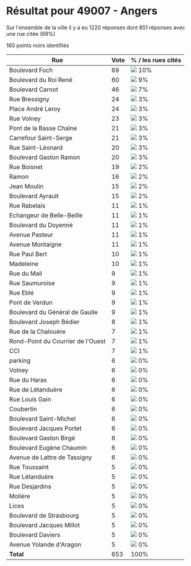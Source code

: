 # Résultat pour 49007 - Angers

Sur l'ensemble de la ville il y a eu 1220 réponses dont 851 réponses avec une rue citée (69%)

160 points noirs identifiés

| Rue | Vote | % / les rues cités|
|-----|------|-------------------|
| Boulevard Foch | 69 | <img src="../../img/bar_10.gif" />&nbsp;10%|
| Boulevard du Roi René | 60 | <img src="../../img/bar_9.gif" />&nbsp;9%|
| Boulevard Carnot | 46 | <img src="../../img/bar_7.gif" />&nbsp;7%|
| Rue Bressigny | 24 | <img src="../../img/bar_3.gif" />&nbsp;3%|
| Place André Leroy | 24 | <img src="../../img/bar_3.gif" />&nbsp;3%|
| Rue Volney | 23 | <img src="../../img/bar_3.gif" />&nbsp;3%|
| Pont de la Basse Chaîne | 21 | <img src="../../img/bar_3.gif" />&nbsp;3%|
| Carrefour Saint-Serge | 21 | <img src="../../img/bar_3.gif" />&nbsp;3%|
| Rue Saint-Léonard | 20 | <img src="../../img/bar_3.gif" />&nbsp;3%|
| Boulevard Gaston Ramon | 20 | <img src="../../img/bar_3.gif" />&nbsp;3%|
| Rue Boisnet | 19 | <img src="../../img/bar_2.gif" />&nbsp;2%|
| Ramon | 16 | <img src="../../img/bar_2.gif" />&nbsp;2%|
| Jean Moulin | 15 | <img src="../../img/bar_2.gif" />&nbsp;2%|
| Boulevard Ayrault | 15 | <img src="../../img/bar_2.gif" />&nbsp;2%|
| Rue Rabelais | 11 | <img src="../../img/bar_1.gif" />&nbsp;1%|
| Echangeur de Belle-Beille | 11 | <img src="../../img/bar_1.gif" />&nbsp;1%|
| Boulevard du Doyenné | 11 | <img src="../../img/bar_1.gif" />&nbsp;1%|
| Avenue Pasteur | 11 | <img src="../../img/bar_1.gif" />&nbsp;1%|
| Avenue Montaigne | 11 | <img src="../../img/bar_1.gif" />&nbsp;1%|
| Rue Paul Bert | 10 | <img src="../../img/bar_1.gif" />&nbsp;1%|
| Madeleine | 10 | <img src="../../img/bar_1.gif" />&nbsp;1%|
| Rue du Mail | 9 | <img src="../../img/bar_1.gif" />&nbsp;1%|
| Rue Saumuroise | 9 | <img src="../../img/bar_1.gif" />&nbsp;1%|
| Rue Eblé | 9 | <img src="../../img/bar_1.gif" />&nbsp;1%|
| Pont de Verdun | 9 | <img src="../../img/bar_1.gif" />&nbsp;1%|
| Boulevard du Général de Gaulle | 9 | <img src="../../img/bar_1.gif" />&nbsp;1%|
| Boulevard Joseph Bédier | 8 | <img src="../../img/bar_1.gif" />&nbsp;1%|
| Rue de la Chalouère | 7 | <img src="../../img/bar_1.gif" />&nbsp;1%|
| Rond-Point du Courrier de l'Ouest | 7 | <img src="../../img/bar_1.gif" />&nbsp;1%|
| CCI | 7 | <img src="../../img/bar_1.gif" />&nbsp;1%|
| parking | 6 | <img src="../../img/bar_0.gif" />&nbsp;0%|
| Volney | 6 | <img src="../../img/bar_0.gif" />&nbsp;0%|
| Rue du Haras | 6 | <img src="../../img/bar_0.gif" />&nbsp;0%|
| Rue de Létanduère | 6 | <img src="../../img/bar_0.gif" />&nbsp;0%|
| Rue Louis Gain | 6 | <img src="../../img/bar_0.gif" />&nbsp;0%|
| Coubertin | 6 | <img src="../../img/bar_0.gif" />&nbsp;0%|
| Boulevard Saint-Michel | 6 | <img src="../../img/bar_0.gif" />&nbsp;0%|
| Boulevard Jacques Portet | 6 | <img src="../../img/bar_0.gif" />&nbsp;0%|
| Boulevard Gaston Birgé | 6 | <img src="../../img/bar_0.gif" />&nbsp;0%|
| Boulevard Eugène Chaumin | 6 | <img src="../../img/bar_0.gif" />&nbsp;0%|
| Avenue de Lattre de Tassigny | 6 | <img src="../../img/bar_0.gif" />&nbsp;0%|
| Rue Toussaint | 5 | <img src="../../img/bar_0.gif" />&nbsp;0%|
| Rue Létanduère | 5 | <img src="../../img/bar_0.gif" />&nbsp;0%|
| Rue Desjardins | 5 | <img src="../../img/bar_0.gif" />&nbsp;0%|
| Molière | 5 | <img src="../../img/bar_0.gif" />&nbsp;0%|
| Lices | 5 | <img src="../../img/bar_0.gif" />&nbsp;0%|
| Boulevard de Strasbourg | 5 | <img src="../../img/bar_0.gif" />&nbsp;0%|
| Boulevard Jacques Millot | 5 | <img src="../../img/bar_0.gif" />&nbsp;0%|
| Boulevard Daviers | 5 | <img src="../../img/bar_0.gif" />&nbsp;0%|
| Avenue Yolande d'Aragon | 5 | <img src="../../img/bar_0.gif" />&nbsp;0%|
| **Total** | 653 | 100%|
